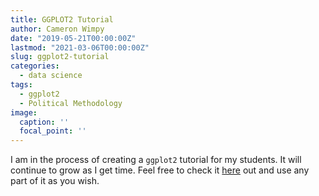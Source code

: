 ```yaml
---
title: GGPLOT2 Tutorial
author: Cameron Wimpy
date: "2019-05-21T00:00:00Z"
lastmod: "2021-03-06T00:00:00Z"
slug: ggplot2-tutorial
categories:
  - data science
tags:
  - ggplot2
  - Political Methodology
image:
  caption: ''
  focal_point: ''
---
```


I am in the process of creating a `ggplot2` tutorial for my students. It will continue to grow as I get time. Feel free to check it [here](https://cwimpy.github.io/ggplot2-tutorial/) out and use any part of it as you wish. 
